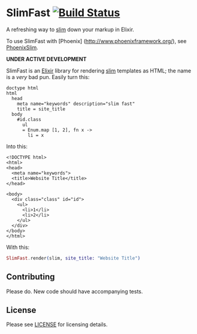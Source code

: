 # SlimFast [![Build Status](https://travis-ci.org/doomspork/slim_fast.png?branch=master)](https://travis-ci.org/doomspork/slim_fast)

A refreshing way to [slim](http://slim-lang.com) down your markup in Elixir.

To use SlimFast with [Phoenix] (http://www.phoenixframework.org/), see [PhoenixSlim](https://github.com/doomspork/phoenix_slim).

__UNDER ACTIVE DEVELOPMENT__

SlimFast is an [Elixir](http://elixir-lang.com) library for rendering [slim](http://slim-lang.com) templates as HTML; the name is a _very_ bad pun.  Easily turn this:

```slim
doctype html
html
  head
    meta name="keywords" description="slim fast"
    title = site_title
  body
    #id.class
      ul
      = Enum.map [1, 2], fn x ->
        li = x
```

Into this:

```erb
<!DOCTYPE html>
<html>
<head>
  <meta name="keywords">
  <title>Website Title</title>
</head>

<body>
  <div class="class" id="id">
    <ul>
      <li>1</li>
      <li>2</li>
    </ul>
  </div>
</body>
</html>
```

With this:

```elixir
SlimFast.render(slim, site_title: "Website Title")
```

## Contributing

Please do.  New code should have accompanying tests.

## License

Please see [LICENSE](https://github.com/doomspork/slim_fast/blob/master/LICENSE) for licensing details.
